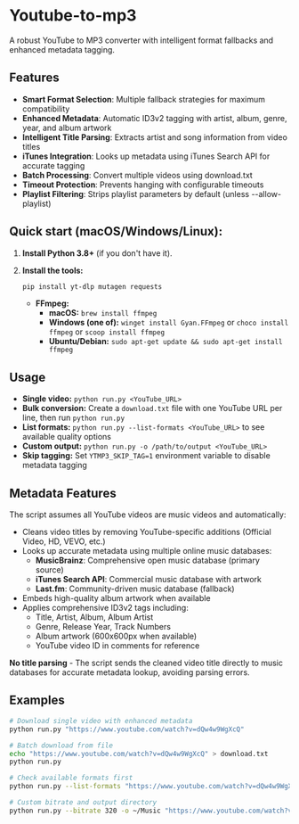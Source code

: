 # Youtube-to-mp3

A robust YouTube to MP3 converter with intelligent format fallbacks and enhanced metadata tagging.

## Features

- **Smart Format Selection**: Multiple fallback strategies for maximum compatibility
- **Enhanced Metadata**: Automatic ID3v2 tagging with artist, album, genre, year, and album artwork
- **Intelligent Title Parsing**: Extracts artist and song information from video titles
- **iTunes Integration**: Looks up metadata using iTunes Search API for accurate tagging
- **Batch Processing**: Convert multiple videos using download.txt
- **Timeout Protection**: Prevents hanging with configurable timeouts
- **Playlist Filtering**: Strips playlist parameters by default (unless --allow-playlist)

## Quick start (macOS/Windows/Linux):

1. **Install Python 3.8+** (if you don't have it).

2. **Install the tools:**
   ```bash
   pip install yt-dlp mutagen requests
   ```
   - **FFmpeg:**
     - **macOS:** `brew install ffmpeg`
     - **Windows (one of):** `winget install Gyan.FFmpeg` or `choco install ffmpeg` or `scoop install ffmpeg`
     - **Ubuntu/Debian:** `sudo apt-get update && sudo apt-get install ffmpeg`

## Usage

- **Single video:** `python run.py <YouTube_URL>`
- **Bulk conversion:** Create a `download.txt` file with one YouTube URL per line, then run `python run.py`
- **List formats:** `python run.py --list-formats <YouTube_URL>` to see available quality options
- **Custom output:** `python run.py -o /path/to/output <YouTube_URL>`
- **Skip tagging:** Set `YTMP3_SKIP_TAG=1` environment variable to disable metadata tagging

## Metadata Features

The script assumes all YouTube videos are music videos and automatically:
- Cleans video titles by removing YouTube-specific additions (Official Video, HD, VEVO, etc.)
- Looks up accurate metadata using multiple online music databases:
  - **MusicBrainz**: Comprehensive open music database (primary source)
  - **iTunes Search API**: Commercial music database with artwork
  - **Last.fm**: Community-driven music database (fallback)
- Embeds high-quality album artwork when available
- Applies comprehensive ID3v2 tags including:
  - Title, Artist, Album, Album Artist
  - Genre, Release Year, Track Numbers  
  - Album artwork (600x600px when available)
  - YouTube video ID in comments for reference

**No title parsing** - The script sends the cleaned video title directly to music databases for accurate metadata lookup, avoiding parsing errors.

## Examples

```bash
# Download single video with enhanced metadata
python run.py "https://www.youtube.com/watch?v=dQw4w9WgXcQ"

# Batch download from file
echo "https://www.youtube.com/watch?v=dQw4w9WgXcQ" > download.txt
python run.py

# Check available formats first
python run.py --list-formats "https://www.youtube.com/watch?v=dQw4w9WgXcQ"

# Custom bitrate and output directory
python run.py --bitrate 320 -o ~/Music "https://www.youtube.com/watch?v=dQw4w9WgXcQ"
```
